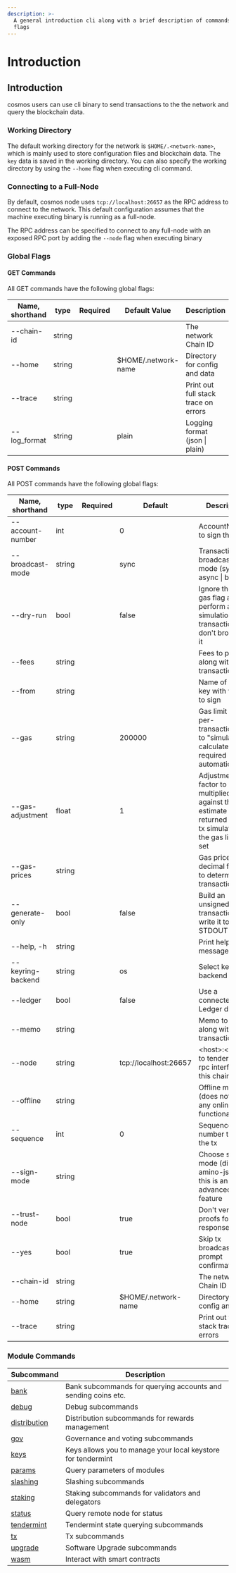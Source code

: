 ```yaml
---
description: >-
  A general introduction cli along with a brief description of commands and
  flags
---
```


# Introduction

## Introduction

cosmos users can use cli binary to send transactions to the the network and query the blockchain data.

### Working Directory <a href="working-directory" id="working-directory"></a>

The default working directory for the network is `$HOME/.<network-name>`, which is mainly used to store configuration files and blockchain data. The `key` data is saved in the working directory. You can also specify the working directory by using the `--home` flag when executing cli command.&#x20;

### Connecting to a Full-Node

By default, cosmos node uses `tcp://localhost:26657` as the RPC address to connect to the network. This default configuration assumes that the machine executing binary is running as a full-node.

The RPC address can be specified to connect to any full-node with an exposed RPC port by adding the `--node` flag when executing binary

### Global Flags <a href="global-flags" id="global-flags"></a>

#### GET Commands <a href="get-commands" id="get-commands"></a>

All GET commands have the following global flags:

| Name, shorthand | type   | Required | Default Value | Description                          |
| --------------- | ------ | -------- | ------------- | ------------------------------------ |
| --chain-id      | string |          |               | The network Chain ID                 |
| --home          | string |          | $HOME/.network-name   | Directory for config and data        |
| --trace         | string |          |               | Print out full stack trace on errors |
| --log\_format   | string |          | plain         | Logging format (json \| plain)       |

#### POST Commands <a href="post-commands" id="post-commands"></a>

All POST commands have the following global flags:

| Name, shorthand   | type   | Required | Default               | Description                                                                                                    |
| ----------------- | ------ | -------- | --------------------- | -------------------------------------------------------------------------------------------------------------- |
| --account-number  | int    |          | 0                     | AccountNumber to sign the tx                                                                                   |
| --broadcast-mode  | string |          | sync                  | Transaction broadcasting mode (sync \| async \| block)                                                         |
| --dry-run         | bool   |          | false                 | Ignore the --gas flag and perform a simulation of a transaction, but don't broadcast it                        |
| --fees            | string |          |                       | Fees to pay along with transaction                                                                             |
| --from            | string |          |                       | Name of private key with which to sign                                                                         |
| --gas             | string |          | 200000                | Gas limit to set per-transaction; set to "simulate" to calculate required gas automatically                    |
| --gas-adjustment  | float  |          | 1                     | Adjustment factor to be multiplied against the estimate returned by the tx simulation; if the gas limit is set |
| --gas-prices      | string |          |                       | Gas prices in decimal format to determine the transaction fee                                                  |
| --generate-only   | bool   |          | false                 | Build an unsigned transaction and write it to STDOUT                                                           |
| --help, -h        | string |          |                       | Print help message                                                                                             |
| --keyring-backend | string |          | os                    | Select keyring's backend                                                                                       |
| --ledger          | bool   |          | false                 | Use a connected Ledger device                                                                                  |
| --memo            | string |          |                       | Memo to send along with transaction                                                                            |
| --node            | string |          | tcp://localhost:26657 | \<host>:\<port> to tendermint rpc interface for this chain                                                     |
| --offline         | string |          |                       | Offline mode (does not allow any online functionality)                                                         |
| --sequence        | int    |          | 0                     | Sequence number to sign the tx                                                                                 |
| --sign-mode       | string |          |                       | Choose sign mode (direct \| amino-json), this is an advanced feature                                           |
| --trust-node      | bool   |          | true                  | Don't verify proofs for responses                                                                              |
| --yes             | bool   |          | true                  | Skip tx broadcasting prompt confirmation                                                                       |
| --chain-id        | string |          |                       | The network Chain ID                                                                                           |
| --home            | string |          | $HOME/.network-name           | Directory for config and data                                                                                  |
| --trace           | string |          |                       | Print out full stack trace on errors                                                                           |

### Module Commands <a href="module-commands" id="module-commands"></a>

| **Subcommand**                          | **Description**                                               |
| --------------------------------------- | ------------------------------------------------------------- |
| [bank](modules/bank.md)                 | Bank subcommands for querying accounts and sending coins etc. |
| [debug](modules/debug.md)               | Debug subcommands                                             |
| [distribution](modules/distribution.md) | Distribution subcommands for rewards management               |
| [gov](modules/gov.md)                   | Governance and voting subcommands                             |
| [keys](modules/keys.md)                 | Keys allows you to manage your local keystore for tendermint  |
| [params](modules/params.md)             | Query parameters of modules                                   |
| [slashing](modules/slashing.md)         | Slashing subcommands                                          |
| [staking](modules/staking.md)           | Staking subcommands for validators and delegators             |
| [status](modules/status.md)             | Query remote node for status                                  |
| [tendermint](modules/tendermint.md)     | Tendermint state querying subcommands                         |
| [tx](broken-reference)                  | Tx subcommands                                                |
| [upgrade](modules/upgrade.md)           | Software Upgrade subcommands                                  |
| [wasm](modules/wasm.md)                 | Interact with smart contracts                                 |
